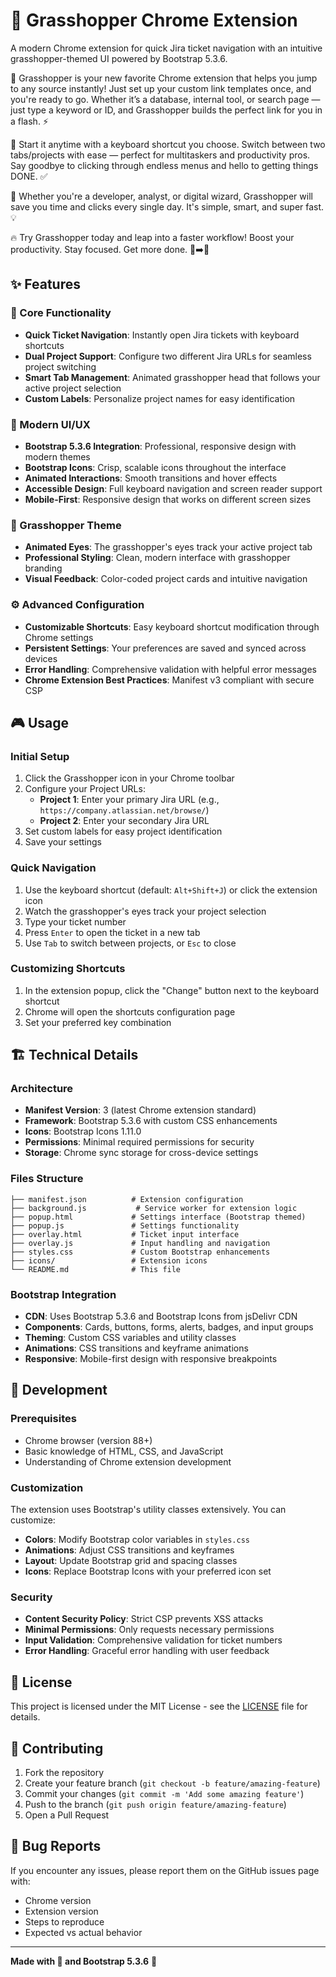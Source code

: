 # 🦗 Grasshopper Chrome Extension

A modern Chrome extension for quick Jira ticket navigation with an intuitive grasshopper-themed UI powered by Bootstrap 5.3.6.

🚀 Grasshopper is your new favorite Chrome extension that helps you jump to any source instantly! Just set up your custom link templates once, and you're ready to go. Whether it’s a database, internal tool, or search page — just type a keyword or ID, and Grasshopper builds the perfect link for you in a flash. ⚡

🎯 Start it anytime with a keyboard shortcut you choose. Switch between two tabs/projects with ease — perfect for multitaskers and productivity pros. Say goodbye to clicking through endless menus and hello to getting things DONE. ✅

💼 Whether you're a developer, analyst, or digital wizard, Grasshopper will save you time and clicks every single day. It's simple, smart, and super fast. 💡

🔥 Try Grasshopper today and leap into a faster workflow!
Boost your productivity. Stay focused. Get more done. 🐛➡️🦗

## ✨ Features

### 🎯 Core Functionality
- **Quick Ticket Navigation**: Instantly open Jira tickets with keyboard shortcuts
- **Dual Project Support**: Configure two different Jira URLs for seamless project switching
- **Smart Tab Management**: Animated grasshopper head that follows your active project selection
- **Custom Labels**: Personalize project names for easy identification

### 🎨 Modern UI/UX
- **Bootstrap 5.3.6 Integration**: Professional, responsive design with modern themes
- **Bootstrap Icons**: Crisp, scalable icons throughout the interface
- **Animated Interactions**: Smooth transitions and hover effects
- **Accessible Design**: Full keyboard navigation and screen reader support
- **Mobile-First**: Responsive design that works on different screen sizes

### 🦗 Grasshopper Theme
- **Animated Eyes**: The grasshopper's eyes track your active project tab
- **Professional Styling**: Clean, modern interface with grasshopper branding
- **Visual Feedback**: Color-coded project cards and intuitive navigation

### ⚙️ Advanced Configuration
- **Customizable Shortcuts**: Easy keyboard shortcut modification through Chrome settings
- **Persistent Settings**: Your preferences are saved and synced across devices
- **Error Handling**: Comprehensive validation with helpful error messages
- **Chrome Extension Best Practices**: Manifest v3 compliant with secure CSP

## 🎮 Usage

### Initial Setup
1. Click the Grasshopper icon in your Chrome toolbar
2. Configure your Project URLs:
   - **Project 1**: Enter your primary Jira URL (e.g., `https://company.atlassian.net/browse/`)
   - **Project 2**: Enter your secondary Jira URL
3. Set custom labels for easy project identification
4. Save your settings

### Quick Navigation
1. Use the keyboard shortcut (default: `Alt+Shift+J`) or click the extension icon
2. Watch the grasshopper's eyes track your project selection
3. Type your ticket number
4. Press `Enter` to open the ticket in a new tab
5. Use `Tab` to switch between projects, or `Esc` to close

### Customizing Shortcuts
1. In the extension popup, click the "Change" button next to the keyboard shortcut
2. Chrome will open the shortcuts configuration page
3. Set your preferred key combination

## 🏗️ Technical Details

### Architecture
- **Manifest Version**: 3 (latest Chrome extension standard)
- **Framework**: Bootstrap 5.3.6 with custom CSS enhancements
- **Icons**: Bootstrap Icons 1.11.0
- **Permissions**: Minimal required permissions for security
- **Storage**: Chrome sync storage for cross-device settings

### Files Structure
```
├── manifest.json          # Extension configuration
├── background.js           # Service worker for extension logic
├── popup.html             # Settings interface (Bootstrap themed)
├── popup.js               # Settings functionality
├── overlay.html           # Ticket input interface
├── overlay.js             # Input handling and navigation
├── styles.css             # Custom Bootstrap enhancements
├── icons/                 # Extension icons
└── README.md              # This file
```

### Bootstrap Integration
- **CDN**: Uses Bootstrap 5.3.6 and Bootstrap Icons from jsDelivr CDN
- **Components**: Cards, buttons, forms, alerts, badges, and input groups
- **Theming**: Custom CSS variables and utility classes
- **Animations**: CSS transitions and keyframe animations
- **Responsive**: Mobile-first design with responsive breakpoints

## 🔧 Development

### Prerequisites
- Chrome browser (version 88+)
- Basic knowledge of HTML, CSS, and JavaScript
- Understanding of Chrome extension development

### Customization
The extension uses Bootstrap's utility classes extensively. You can customize:
- **Colors**: Modify Bootstrap color variables in `styles.css`
- **Animations**: Adjust CSS transitions and keyframes
- **Layout**: Update Bootstrap grid and spacing classes
- **Icons**: Replace Bootstrap Icons with your preferred icon set

### Security
- **Content Security Policy**: Strict CSP prevents XSS attacks
- **Minimal Permissions**: Only requests necessary permissions
- **Input Validation**: Comprehensive validation for ticket numbers
- **Error Handling**: Graceful error handling with user feedback

## 📝 License

This project is licensed under the MIT License - see the [LICENSE](LICENSE) file for details.

## 🤝 Contributing

1. Fork the repository
2. Create your feature branch (`git checkout -b feature/amazing-feature`)
3. Commit your changes (`git commit -m 'Add some amazing feature'`)
4. Push to the branch (`git push origin feature/amazing-feature`)
5. Open a Pull Request

## 🐛 Bug Reports

If you encounter any issues, please report them on the GitHub issues page with:
- Chrome version
- Extension version
- Steps to reproduce
- Expected vs actual behavior

---

**Made with 💚 and Bootstrap 5.3.6** 🦗
